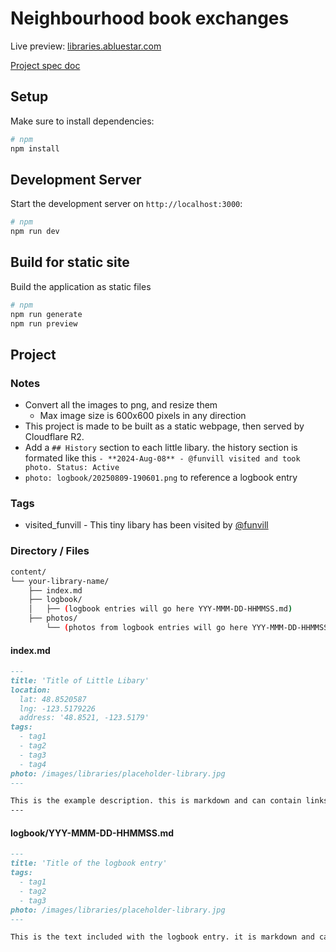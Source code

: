 # Neighbourhood book exchanges

Live preview: [libraries.abluestar.com](libraries.abluestar.com)

[Project spec doc](https://docs.google.com/document/d/12LJpVHkkpRywIbbA4dffJ5qQawoV1HBOpGzlhY7aTvA/edit?tab=t.0)

## Setup

Make sure to install dependencies:

```bash
# npm
npm install
```

## Development Server

Start the development server on `http://localhost:3000`:

```bash
# npm
npm run dev
```

## Build for static site

Build the application as static files

```bash
# npm
npm run generate
npm run preview
```

## Project

### Notes

- Convert all the images to png, and resize them
  - Max image size is 600x600 pixels in any direction
- This project is made to be built as a static webpage, then served by Cloudflare R2.
- Add a `## History` section to each little libary. the history section is formated like this `- **2024-Aug-08** - @funvill visited and took photo. Status: Active`
- `photo: logbook/20250809-190601.png` to reference a logbook entry

### Tags

- visited_funvill - This tiny libary has been visited by [@funvill](https://blog.abluestar.com)


### Directory / Files

```bash
content/
└── your-library-name/
    ├── index.md
    ├── logbook/
    │   ├── (logbook entries will go here YYY-MMM-DD-HHMMSS.md)
    ├── photos/
        └── (photos from logbook entries will go here YYY-MMM-DD-HHMMSS.png)
```

#### index.md

```markdown
---
title: 'Title of Little Libary'
location:
  lat: 48.8520587
  lng: -123.5179226
  address: '48.8521, -123.5179'
tags:
  - tag1
  - tag2
  - tag3
  - tag4
photo: /images/libraries/placeholder-library.jpg
---

This is the example description. this is markdown and can contain links [48.8520587, -123.5179226](https://www.google.com/maps?q=48.8520587,-123.5179226) and other formating options.
---
```


#### logbook/YYY-MMM-DD-HHMMSS.md

```markdown
---
title: 'Title of the logbook entry'
tags:
  - tag1
  - tag2
  - tag3
photo: /images/libraries/placeholder-library.jpg  
---

This is the text included with the logbook entry. it is markdown and can include markdown formating.
```
